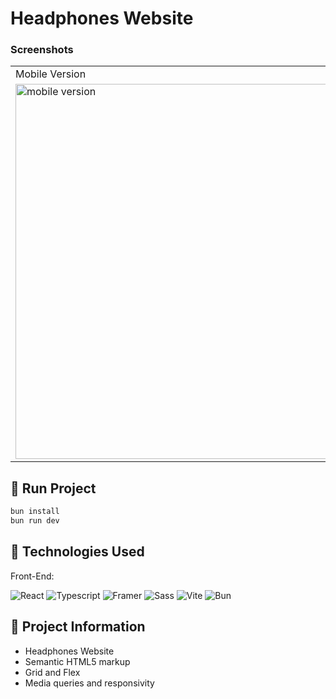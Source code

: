 # Headphones Website

### Screenshots

<table>
  <tr>
    <td>Mobile Version</td>
    <td>Desktop Version</td>
  </tr>
  <tr valign="top">
    <td> <img src="https://github.com/FelipeFama/responsive-headphones-website/assets/91050670/b1cca7b0-c477-4354-a1a5-bdbd177892ab" alt="mobile version" width=750 height=600 /></td>
    <td><img src="https://github.com/FelipeFama/responsive-headphones-website/assets/91050670/7a48b54d-26da-45f6-bae8-4b1d1bd94549" alt="desktop version" width=1650 height=600 /></td>
  </tr>
</table>

## :rocket: Run Project

```bash
bun install
bun run dev
```

## :wrench: Technologies Used
Front-End:

![React](https://img.shields.io/badge/react-%2320232a.svg?style=for-the-badge&logo=react&logoColor=%2361DAFB)
![Typescript](https://img.shields.io/badge/TypeScript-007ACC?style=for-the-badge&logo=typescript&logoColor=white)
![Framer](https://img.shields.io/badge/Framer-black?style=for-the-badge&logo=framer&logoColor=white)
![Sass](https://img.shields.io/badge/Sass-CC6699?style=for-the-badge&logo=sass&logoColor=white)
![Vite](https://img.shields.io/badge/vite-%23646CFF.svg?style=for-the-badge&logo=vite&logoColor=white)
![Bun](https://img.shields.io/badge/bun-282a36?style=for-the-badge&logo=bun&logoColor=fbf0df)

## :rocket: Project Information

- Headphones Website
- Semantic HTML5 markup
- Grid and Flex
- Media queries and responsivity
